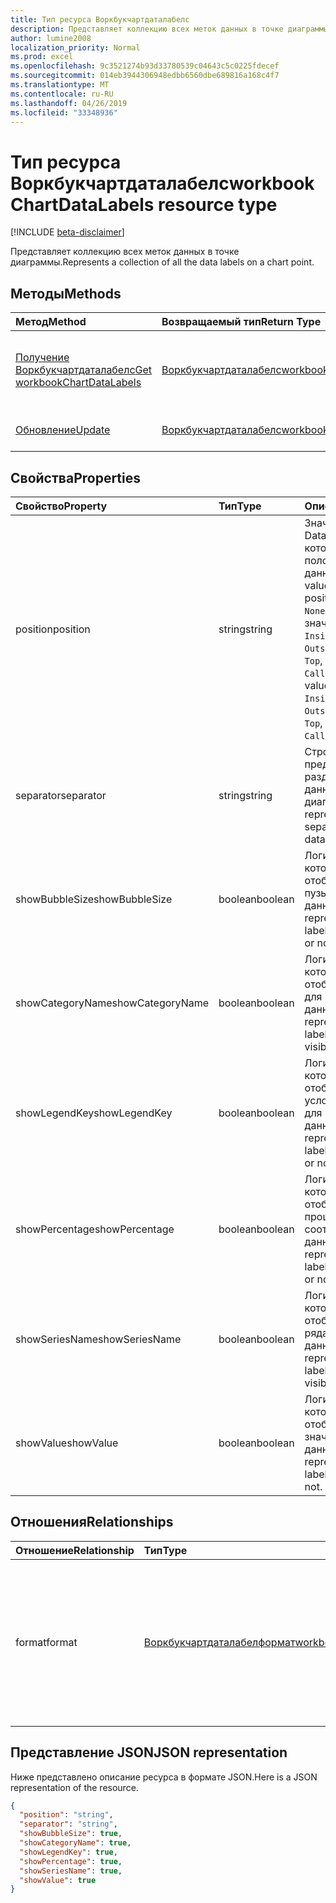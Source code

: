 ```yaml
---
title: Тип ресурса Воркбукчартдаталабелс
description: Представляет коллекцию всех меток данных в точке диаграммы.
author: lumine2008
localization_priority: Normal
ms.prod: excel
ms.openlocfilehash: 9c3521274b93d33780539c04643c5c0225fdecef
ms.sourcegitcommit: 014eb3944306948edbb6560dbe689816a168c4f7
ms.translationtype: MT
ms.contentlocale: ru-RU
ms.lasthandoff: 04/26/2019
ms.locfileid: "33348936"
---
```

# <a name="workbookchartdatalabels-resource-type"></a><span data-ttu-id="f0cce-103">Тип ресурса Воркбукчартдаталабелс</span><span class="sxs-lookup"><span data-stu-id="f0cce-103">workbookChartDataLabels resource type</span></span>

[!INCLUDE [beta-disclaimer](../../includes/beta-disclaimer.md)]

<span data-ttu-id="f0cce-104">Представляет коллекцию всех меток данных в точке диаграммы.</span><span class="sxs-lookup"><span data-stu-id="f0cce-104">Represents a collection of all the data labels on a chart point.</span></span>


## <a name="methods"></a><span data-ttu-id="f0cce-105">Методы</span><span class="sxs-lookup"><span data-stu-id="f0cce-105">Methods</span></span>

| <span data-ttu-id="f0cce-106">Метод</span><span class="sxs-lookup"><span data-stu-id="f0cce-106">Method</span></span>           | <span data-ttu-id="f0cce-107">Возвращаемый тип</span><span class="sxs-lookup"><span data-stu-id="f0cce-107">Return Type</span></span>    |<span data-ttu-id="f0cce-108">Описание</span><span class="sxs-lookup"><span data-stu-id="f0cce-108">Description</span></span>|
|:---------------|:--------|:----------|
|[<span data-ttu-id="f0cce-109">Получение Воркбукчартдаталабелс</span><span class="sxs-lookup"><span data-stu-id="f0cce-109">Get workbookChartDataLabels</span></span>](../api/chartdatalabels-get.md) | [<span data-ttu-id="f0cce-110">Воркбукчартдаталабелс</span><span class="sxs-lookup"><span data-stu-id="f0cce-110">workbookChartDataLabels</span></span>](workbookchartdatalabels.md) |<span data-ttu-id="f0cce-111">Чтение свойств и связей объекта chartDataLabels.</span><span class="sxs-lookup"><span data-stu-id="f0cce-111">Read properties and relationships of chartDataLabels object.</span></span>|
|[<span data-ttu-id="f0cce-112">Обновление</span><span class="sxs-lookup"><span data-stu-id="f0cce-112">Update</span></span>](../api/chartdatalabels-update.md) | [<span data-ttu-id="f0cce-113">Воркбукчартдаталабелс</span><span class="sxs-lookup"><span data-stu-id="f0cce-113">workbookChartDataLabels</span></span>](workbookchartdatalabels.md) |<span data-ttu-id="f0cce-114">Обновление объекта chartDataLabels.</span><span class="sxs-lookup"><span data-stu-id="f0cce-114">Update ChartDataLabels object.</span></span> |

## <a name="properties"></a><span data-ttu-id="f0cce-115">Свойства</span><span class="sxs-lookup"><span data-stu-id="f0cce-115">Properties</span></span>
| <span data-ttu-id="f0cce-116">Свойство</span><span class="sxs-lookup"><span data-stu-id="f0cce-116">Property</span></span>     | <span data-ttu-id="f0cce-117">Тип</span><span class="sxs-lookup"><span data-stu-id="f0cce-117">Type</span></span>   |<span data-ttu-id="f0cce-118">Описание</span><span class="sxs-lookup"><span data-stu-id="f0cce-118">Description</span></span>|
|:---------------|:--------|:----------|
|<span data-ttu-id="f0cce-119">position</span><span class="sxs-lookup"><span data-stu-id="f0cce-119">position</span></span>|<span data-ttu-id="f0cce-120">string</span><span class="sxs-lookup"><span data-stu-id="f0cce-120">string</span></span>|<span data-ttu-id="f0cce-121">Значение DataLabelPosition, которое представляет положение метки данных.</span><span class="sxs-lookup"><span data-stu-id="f0cce-121">DataLabelPosition value that represents the position of the data label.</span></span> <span data-ttu-id="f0cce-122">`None`Возможные значения:, `Center`, `InsideEnd`, `InsideBase`, `OutsideEnd`, `Left`, `Right`, `Top`, `Bottom`, `BestFit`,. `Callout`</span><span class="sxs-lookup"><span data-stu-id="f0cce-122">The possible values are: `None`, `Center`, `InsideEnd`, `InsideBase`, `OutsideEnd`, `Left`, `Right`, `Top`, `Bottom`, `BestFit`, `Callout`.</span></span>|
|<span data-ttu-id="f0cce-123">separator</span><span class="sxs-lookup"><span data-stu-id="f0cce-123">separator</span></span>|<span data-ttu-id="f0cce-124">string</span><span class="sxs-lookup"><span data-stu-id="f0cce-124">string</span></span>|<span data-ttu-id="f0cce-125">Строка, представляющая разделитель для меток данных на диаграмме.</span><span class="sxs-lookup"><span data-stu-id="f0cce-125">String representing the separator used for the data labels on a chart.</span></span>|
|<span data-ttu-id="f0cce-126">showBubbleSize</span><span class="sxs-lookup"><span data-stu-id="f0cce-126">showBubbleSize</span></span>|<span data-ttu-id="f0cce-127">boolean</span><span class="sxs-lookup"><span data-stu-id="f0cce-127">boolean</span></span>|<span data-ttu-id="f0cce-128">Логическое значение, которое указывает, отображается ли размер пузырьков с метками данных.</span><span class="sxs-lookup"><span data-stu-id="f0cce-128">Boolean value representing if the data label bubble size is visible or not.</span></span>|
|<span data-ttu-id="f0cce-129">showCategoryName</span><span class="sxs-lookup"><span data-stu-id="f0cce-129">showCategoryName</span></span>|<span data-ttu-id="f0cce-130">boolean</span><span class="sxs-lookup"><span data-stu-id="f0cce-130">boolean</span></span>|<span data-ttu-id="f0cce-131">Логическое значение, которое указывает, отображается ли имя для категории меток данных.</span><span class="sxs-lookup"><span data-stu-id="f0cce-131">Boolean value representing if the data label category name is visible or not.</span></span>|
|<span data-ttu-id="f0cce-132">showLegendKey</span><span class="sxs-lookup"><span data-stu-id="f0cce-132">showLegendKey</span></span>|<span data-ttu-id="f0cce-133">boolean</span><span class="sxs-lookup"><span data-stu-id="f0cce-133">boolean</span></span>|<span data-ttu-id="f0cce-134">Логическое значение, которое указывает, отображаются ли условные обозначения для меток данных.</span><span class="sxs-lookup"><span data-stu-id="f0cce-134">Boolean value representing if the data label legend key is visible or not.</span></span>|
|<span data-ttu-id="f0cce-135">showPercentage</span><span class="sxs-lookup"><span data-stu-id="f0cce-135">showPercentage</span></span>|<span data-ttu-id="f0cce-136">boolean</span><span class="sxs-lookup"><span data-stu-id="f0cce-136">boolean</span></span>|<span data-ttu-id="f0cce-137">Логическое значение, которое указывает, отображается ли процентное соотношение меток данных.</span><span class="sxs-lookup"><span data-stu-id="f0cce-137">Boolean value representing if the data label percentage is visible or not.</span></span>|
|<span data-ttu-id="f0cce-138">showSeriesName</span><span class="sxs-lookup"><span data-stu-id="f0cce-138">showSeriesName</span></span>|<span data-ttu-id="f0cce-139">boolean</span><span class="sxs-lookup"><span data-stu-id="f0cce-139">boolean</span></span>|<span data-ttu-id="f0cce-140">Логическое значение, которое указывает, отображается ли имя ряда для меток данных.</span><span class="sxs-lookup"><span data-stu-id="f0cce-140">Boolean value representing if the data label series name is visible or not.</span></span>|
|<span data-ttu-id="f0cce-141">showValue</span><span class="sxs-lookup"><span data-stu-id="f0cce-141">showValue</span></span>|<span data-ttu-id="f0cce-142">boolean</span><span class="sxs-lookup"><span data-stu-id="f0cce-142">boolean</span></span>|<span data-ttu-id="f0cce-143">Логическое значение, которое указывает, отображается ли значение метки данных.</span><span class="sxs-lookup"><span data-stu-id="f0cce-143">Boolean value representing if the data label value is visible or not.</span></span>|

## <a name="relationships"></a><span data-ttu-id="f0cce-144">Отношения</span><span class="sxs-lookup"><span data-stu-id="f0cce-144">Relationships</span></span>
| <span data-ttu-id="f0cce-145">Отношение</span><span class="sxs-lookup"><span data-stu-id="f0cce-145">Relationship</span></span> | <span data-ttu-id="f0cce-146">Тип</span><span class="sxs-lookup"><span data-stu-id="f0cce-146">Type</span></span>   |<span data-ttu-id="f0cce-147">Описание</span><span class="sxs-lookup"><span data-stu-id="f0cce-147">Description</span></span>|
|:---------------|:--------|:----------|
|<span data-ttu-id="f0cce-148">format</span><span class="sxs-lookup"><span data-stu-id="f0cce-148">format</span></span>|[<span data-ttu-id="f0cce-149">Воркбукчартдаталабелформат</span><span class="sxs-lookup"><span data-stu-id="f0cce-149">workbookChartDataLabelFormat</span></span>](workbookchartdatalabelformat.md)|<span data-ttu-id="f0cce-150">Представляет формат меток данных диаграммы, включая форматирование заливки и шрифтов.</span><span class="sxs-lookup"><span data-stu-id="f0cce-150">Represents the format of chart data labels, which includes fill and font formatting.</span></span> <span data-ttu-id="f0cce-151">Только для чтения.</span><span class="sxs-lookup"><span data-stu-id="f0cce-151">Read-only.</span></span>|

## <a name="json-representation"></a><span data-ttu-id="f0cce-152">Представление JSON</span><span class="sxs-lookup"><span data-stu-id="f0cce-152">JSON representation</span></span>

<span data-ttu-id="f0cce-153">Ниже представлено описание ресурса в формате JSON.</span><span class="sxs-lookup"><span data-stu-id="f0cce-153">Here is a JSON representation of the resource.</span></span>

<!--{
  "blockType": "resource",
  "baseType": "microsoft.graph.entity",
  "optionalProperties": [],
  "@odata.type": "microsoft.graph.workbookChartDataLabels"
}-->

```json
{
  "position": "string",
  "separator": "string",
  "showBubbleSize": true,
  "showCategoryName": true,
  "showLegendKey": true,
  "showPercentage": true,
  "showSeriesName": true,
  "showValue": true
}

```

<!-- uuid: 8fcb5dbc-d5aa-4681-8e31-b001d5168d79
2015-10-25 14:57:30 UTC -->
<!--
{
  "type": "#page.annotation",
  "description": "workbookChartDataLabels resource",
  "keywords": "",
  "section": "documentation",
  "tocPath": "",
  "suppressions": []
}
-->
